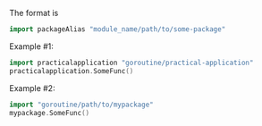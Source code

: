 
The format is
```go
import packageAlias "module_name/path/to/some-package"
```

Example #1: 
```go
import practicalapplication "goroutine/practical-application"
practicalapplication.SomeFunc()
```

Example #2: 
```go
import "goroutine/path/to/mypackage"
mypackage.SomeFunc()
```